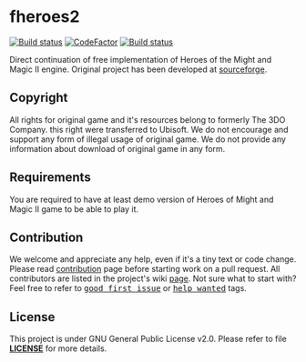 fheroes2
======
[![Build status](https://travis-ci.org/ihhub/fheroes2.svg?branch=master)](https://travis-ci.org/ihhub/fheroes2) [![CodeFactor](https://www.codefactor.io/repository/github/ihhub/fheroes2/badge)](https://www.codefactor.io/repository/github/ihhub/fheroes2) [![Build status](https://ci.appveyor.com/api/projects/status/ih6cw0yr1yuxf4ll?svg=true)](https://ci.appveyor.com/project/ihhub/fheroes2)

Direct continuation of free implementation of Heroes of the Might and Magic II engine. Original project has been developed at [sourceforge](https://sourceforge.net/projects/fheroes2/).

Copyright
---------------------------
All rights for original game and it's resources belong to formerly The 3DO Company. this right were transferred to Ubisoft. We do not encourage and support any form of illegal usage of original game. We do not provide any information about download of original game in any form.

Requirements
---------------------------
You are required to have at least demo version of Heroes of Might and Magic II game to be able to play it.

Contribution
---------------------------
We welcome and appreciate any help, even if it's a tiny text or code change. Please read [contribution](https://github.com/ihhub/fheroes2/blob/master/CONTRIBUTING.md) page before starting work on a pull request. All contributors are listed in the project's wiki [page](https://github.com/ihhub/fheroes2/wiki/Contributors). 
Not sure what to start with? Feel free to refer to <kbd>[good first issue](https://github.com/ihhub/fheroes2/issues?q=is%3Aissue+is%3Aopen+label%3A%22good+first+issue%22)</kbd> or <kbd>[help wanted](https://github.com/ihhub/fheroes2/issues?q=is%3Aissue+is%3Aopen+label%3A%22help+wanted%22)</kbd> tags.

License
---------------------------
This project is under GNU General Public License v2.0. Please refer to file [**LICENSE**](https://github.com/ihhub/fheroes2/blob/master/LICENSE) for more details.
